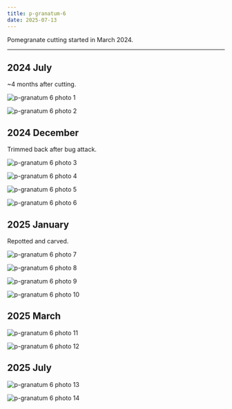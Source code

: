 ```yaml
---
title: p-granatum-6
date: 2025-07-13
---
```


Pomegranate cutting started in March 2024.

---

## 2024 July

~4 months after cutting.

![p-granatum 6 photo 1](/images/grow-logs/p-granatum-6-photo-1.png)

![p-granatum 6 photo 2](/images/grow-logs/p-granatum-6-photo-2.png)

## 2024 December

Trimmed back after bug attack.

![p-granatum 6 photo 3](/images/grow-logs/p-granatum-6-photo-3.jpg)

![p-granatum 6 photo 4](/images/grow-logs/p-granatum-6-photo-4.jpg)

![p-granatum 6 photo 5](/images/grow-logs/p-granatum-6-photo-5.jpg)

![p-granatum 6 photo 6](/images/grow-logs/p-granatum-6-photo-6.jpg)

## 2025 January

Repotted and carved.

![p-granatum 6 photo 7](/images/grow-logs/p-granatum-6-photo-7.jpg)

![p-granatum 6 photo 8](/images/grow-logs/p-granatum-6-photo-8.jpg)

![p-granatum 6 photo 9](/images/grow-logs/p-granatum-6-photo-9.jpg)

![p-granatum 6 photo 10](/images/grow-logs/p-granatum-6-photo-10.jpg)

## 2025 March

![p-granatum 6 photo 11](/images/grow-logs/p-granatum-6-photo-11.jpg)

![p-granatum 6 photo 12](/images/grow-logs/p-granatum-6-photo-12.jpg)

## 2025 July

![p-granatum 6 photo 13](/images/grow-logs/p-granatum-6-photo-13.jpg)

![p-granatum 6 photo 14](/images/grow-logs/p-granatum-6-photo-14.jpg)
